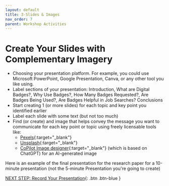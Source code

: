 ```yaml
---
layout: default
title: 3-Slides & Images
nav_order: 7
parent: Workshop Activities
---
```

# Create Your Slides with Complementary Imagery

- Choosing your presentation platform. For example, you could use Microsoft PowerPoint, Google Presentation, Canva, or any other tool you like using.
- Label sections of your presentation: Introduction, What are Digital Badges?, Why Use Badges?, How Many Badges Requested?, Are Badges Being Used?, Are Badges Helpful in Job Searches? Conclusions
- Start creating 1 (or more slides) for each topic and key point you identified earlier
- Label each slide with some text (but not too much)
- Find (or create) and image that helps convey the message you want to communicate for each key point or topic using freely licensable tools like:
   - [Pexels](https://www.pexels.com/){:target="_blank"}
   - [Unsplash](https://unsplash.com/){:target="_blank"}
   - [CoPilot Image designer](https://www.bing.com/images/create?FORM=GENILP){:target="_blank"} (which is based on ChatGPT) for an AI-generated image 

Here is an example of the final presentation for the research paper for a 10-minute presentation (not the 5-minute Presentation you're going to create)


[NEXT STEP: Record Your Presentation](record.html){: .btn .btn-blue }
